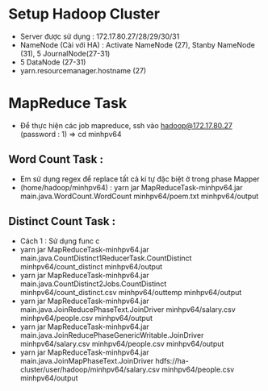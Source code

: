 # Setup Hadoop Cluster
+ Server được sử dụng : 172.17.80.27/28/29/30/31
+ NameNode (Cài với HA) : Activate NameNode (27), Stanby NameNode (31), 5 JournalNode(27-31)
+ 5 DataNode (27-31)
+ yarn.resourcemanager.hostname (27)
# MapReduce Task
+ Để thực hiện các job mapreduce, ssh vào hadoop@172.17.80.27 (password : 1) => cd minhpv64
## Word Count Task :
+ Em sử dụng regex để replace tất cả kí tự đặc biệt ở trong phase Mapper
+ (home/hadoop/minhpv64) : yarn jar MapReduceTask-minhpv64.jar main.java.WordCount.WordCount minhpv64/poem.txt minhpv64/output
## Distinct Count Task :
+ Cách 1 : Sử dụng func c
+ yarn jar MapReduceTask-minhpv64.jar main.java.CountDistinct1ReducerTask.CountDistinct minhpv64/count_distinct minhpv64/output
+ yarn jar MapReduceTask-minhpv64.jar main.java.CountDistinct2Jobs.CountDistinct minhpv64/count_distinct.csv minhpv64/outtemp minhpv64/output
+ yarn jar MapReduceTask-minhpv64.jar main.java.JoinReducePhaseText.JoinDriver minhpv64/salary.csv minhpv64/people.csv minhpv64/output
+ yarn jar MapReduceTask-minhpv64.jar main.java.JoinReducePhaseGenericWritable.JoinDriver minhpv64/salary.csv minhpv64/people.csv minhpv64/output
+ yarn jar MapReduceTask-minhpv64.jar main.java.JoinMapPhaseText.JoinDriver hdfs://ha-cluster/user/hadoop/minhpv64/salary.csv minhpv64/people.csv minhpv64/output
 
